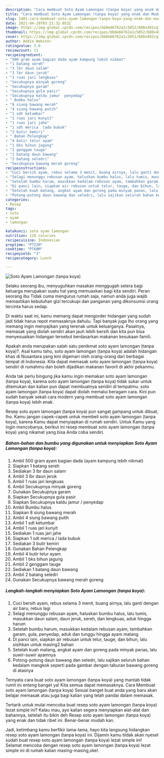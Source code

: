 ```yaml
---
description: "Cara membuat Soto Ayam Lamongan (tanpa koya) yang enak dan Mudah Dibuat"
title: "Cara membuat Soto Ayam Lamongan (tanpa koya) yang enak dan Mudah Dibuat"
slug: 1401-cara-membuat-soto-ayam-lamongan-tanpa-koya-yang-enak-dan-mudah-dibuat
date: 2021-04-28T03:21:32.053Z
image: https://img-global.cpcdn.com/recipes/bb0e66762a1c5052/680x482cq70/soto-ayam-lamongan-tanpa-koya-foto-resep-utama.jpg
thumbnail: https://img-global.cpcdn.com/recipes/bb0e66762a1c5052/680x482cq70/soto-ayam-lamongan-tanpa-koya-foto-resep-utama.jpg
cover: https://img-global.cpcdn.com/recipes/bb0e66762a1c5052/680x482cq70/soto-ayam-lamongan-tanpa-koya-foto-resep-utama.jpg
author: Addie Webster
ratingvalue: 3.6
reviewcount: 11
recipeingredient:
- "500 gram ayam bagian dada ayam kampung lebih nikmat"
- "1 batang sereh"
- "3 lbr daun salam"
- "3 lbr daun jeruk"
- "1 ruas jari lengkuas"
- "Secukupnya minyak goreng"
- "Secukupnya garam"
- "Secukupnya gula pasir"
- "Secukupnya kaldu jamur  penyedap"
- " Bumbu halus"
- "8 siung bawang merah"
- "4 siung bawang putih"
- "1 sdt ketumbar"
- "1 ruas jari kunyit"
- "1 ruas jari jahe"
- "1 sdt merica  lada bubuk"
- "3 butir kemiri"
- " Bahan Pelengkap"
- "4 butir telur ayam"
- "1 bks bihun jagung"
- "2 genggam tauge"
- "1 batang daun bawang"
- "2 batang seledri"
- "Secukupnya bawang merah goreng"
recipeinstructions:
- "Cuci bersih ayam, rebus selama 3 menit, buang airnya, lalu ganti dengan air baru, rebus lagi"
- "Selagi menunggu rebusan ayam, haluskan bumbu halus, lalu tumis, masukkan daun salam, daun jeruk, sereh, dan lengkuas, aduk hingga harum"
- "Setelah bumbu harum, masukkan kedalam rebusan ayam, tambahkan garam, gula, penyedap, aduk dan tunggu hingga ayam matang"
- "Di panci lain, siapkan air rebusan untuk telur, tauge, dan bihun, lalu sisihkan untuk masing2 bahan"
- "Setelah kuah matang, angkat ayam dan goreng pada minyak panas, lalu suwir-suwir ayamnya"
- "Potong-potong daun bawang dan seledri, lalu sajikan seluruh bahan kedalam mangkok seperti pada gambar dengan taburan bawang goreng di atasnya"
categories:
- Resep
tags:
- soto
- ayam
- lamongan

katakunci: soto ayam lamongan 
nutrition: 118 calories
recipecuisine: Indonesian
preptime: "PT22M"
cooktime: "PT60M"
recipeyield: "3"
recipecategory: Lunch

---
```



![Soto Ayam Lamongan (tanpa koya)](https://img-global.cpcdn.com/recipes/bb0e66762a1c5052/680x482cq70/soto-ayam-lamongan-tanpa-koya-foto-resep-utama.jpg)

Selaku seorang ibu, menyuguhkan masakan menggugah selera bagi keluarga merupakan suatu hal yang memuaskan bagi kita sendiri. Peran seorang ibu Tidak cuma mengurus rumah saja, namun anda juga wajib memastikan kebutuhan gizi tercukupi dan panganan yang dikonsumsi orang tercinta harus sedap.

Di waktu  saat ini, kamu memang dapat mengorder hidangan yang sudah jadi tidak harus repot memasaknya dahulu. Tapi banyak juga lho orang yang memang ingin menyajikan yang terenak untuk keluarganya. Pasalnya, memasak yang diolah sendiri akan jauh lebih bersih dan kita pun bisa menyesuaikan hidangan tersebut berdasarkan makanan kesukaan famili. 



Apakah anda merupakan salah satu penikmat soto ayam lamongan (tanpa koya)?. Asal kamu tahu, soto ayam lamongan (tanpa koya) adalah hidangan khas di Nusantara yang kini digemari oleh orang-orang dari berbagai tempat di Indonesia. Kita dapat memasak soto ayam lamongan (tanpa koya) sendiri di rumahmu dan boleh dijadikan makanan favorit di akhir pekanmu.

Anda tak perlu bingung jika kamu ingin memakan soto ayam lamongan (tanpa koya), karena soto ayam lamongan (tanpa koya) tidak sukar untuk ditemukan dan kalian pun dapat membuatnya sendiri di tempatmu. soto ayam lamongan (tanpa koya) dapat diolah memalui beragam cara. Kini pun sudah banyak sekali cara modern yang membuat soto ayam lamongan (tanpa koya) lebih enak.

Resep soto ayam lamongan (tanpa koya) pun sangat gampang untuk dibuat, lho. Kamu jangan capek-capek untuk membeli soto ayam lamongan (tanpa koya), karena Kamu dapat menyiapkan di rumah sendiri. Untuk Kamu yang ingin mencobanya, berikut ini resep membuat soto ayam lamongan (tanpa koya) yang nikamat yang bisa Anda coba sendiri.

<!--inarticleads1-->

##### Bahan-bahan dan bumbu yang digunakan untuk menyiapkan Soto Ayam Lamongan (tanpa koya):

1. Ambil 500 gram ayam bagian dada (ayam kampung lebih nikmat)
1. Siapkan 1 batang sereh
1. Sediakan 3 lbr daun salam
1. Ambil 3 lbr daun jeruk
1. Ambil 1 ruas jari lengkuas
1. Ambil Secukupnya minyak goreng
1. Gunakan Secukupnya garam
1. Siapkan Secukupnya gula pasir
1. Siapkan Secukupnya kaldu jamur / penyedap
1. Ambil  Bumbu halus
1. Siapkan 8 siung bawang merah
1. Ambil 4 siung bawang putih
1. Ambil 1 sdt ketumbar
1. Ambil 1 ruas jari kunyit
1. Sediakan 1 ruas jari jahe
1. Siapkan 1 sdt merica / lada bubuk
1. Sediakan 3 butir kemiri
1. Gunakan  Bahan Pelengkap
1. Ambil 4 butir telur ayam
1. Ambil 1 bks bihun jagung
1. Ambil 2 genggam tauge
1. Sediakan 1 batang daun bawang
1. Ambil 2 batang seledri
1. Gunakan Secukupnya bawang merah goreng




<!--inarticleads2-->

##### Langkah-langkah menyiapkan Soto Ayam Lamongan (tanpa koya):

1. Cuci bersih ayam, rebus selama 3 menit, buang airnya, lalu ganti dengan air baru, rebus lagi
1. Selagi menunggu rebusan ayam, haluskan bumbu halus, lalu tumis, masukkan daun salam, daun jeruk, sereh, dan lengkuas, aduk hingga harum
1. Setelah bumbu harum, masukkan kedalam rebusan ayam, tambahkan garam, gula, penyedap, aduk dan tunggu hingga ayam matang
1. Di panci lain, siapkan air rebusan untuk telur, tauge, dan bihun, lalu sisihkan untuk masing2 bahan
1. Setelah kuah matang, angkat ayam dan goreng pada minyak panas, lalu suwir-suwir ayamnya
1. Potong-potong daun bawang dan seledri, lalu sajikan seluruh bahan kedalam mangkok seperti pada gambar dengan taburan bawang goreng di atasnya




Ternyata cara buat soto ayam lamongan (tanpa koya) yang mantab tidak rumit ini enteng banget ya! Kita semua dapat memasaknya. Cara Membuat soto ayam lamongan (tanpa koya) Sesuai banget buat anda yang baru akan belajar memasak atau juga bagi kalian yang telah pandai dalam memasak.

Tertarik untuk mulai mencoba buat resep soto ayam lamongan (tanpa koya) lezat simple ini? Kalau mau, ayo kalian segera menyiapkan alat-alat dan bahannya, setelah itu bikin deh Resep soto ayam lamongan (tanpa koya) yang enak dan tidak ribet ini. Benar-benar mudah kan. 

Jadi, ketimbang kamu berfikir lama-lama, hayo kita langsung hidangkan resep soto ayam lamongan (tanpa koya) ini. Dijamin kamu tiidak akan nyesel sudah buat resep soto ayam lamongan (tanpa koya) lezat simple ini! Selamat mencoba dengan resep soto ayam lamongan (tanpa koya) lezat simple ini di rumah kalian masing-masing,oke!.

